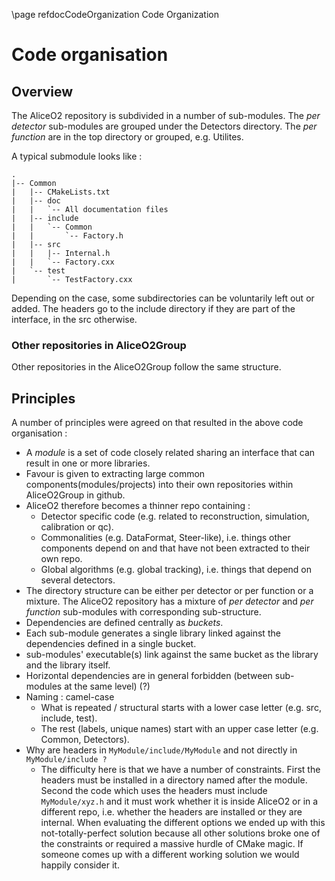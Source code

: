 \page refdocCodeOrganization Code Organization

Code organisation
=================

## Overview

The AliceO2 repository is subdivided in a number of sub-modules.
The _per detector_ sub-modules are grouped under the Detectors directory.
The _per function_ are in the top directory or grouped, e.g. Utilites.

A typical submodule looks like :
~~~~
.
|-- Common
|   |-- CMakeLists.txt
|   |-- doc
|   |   `-- All documentation files
|   |-- include
|   |   `-- Common
|   |       `-- Factory.h
|   |-- src
|   |   |-- Internal.h
|   |   `-- Factory.cxx
|   `-- test
|       `-- TestFactory.cxx

~~~~

Depending on the case, some subdirectories can be voluntarily left out or added.
The headers go to the include directory if they are part of the interface, in the src otherwise.

### Other repositories in AliceO2Group

Other repositories in the AliceO2Group follow the same structure.

## Principles

A number of principles were agreed on that resulted in the above code organisation :

* A _module_ is a set of code closely related sharing an interface that can result in one or more libraries.
* Favour is given to extracting large common components(modules/projects) into their own repositories within
  AliceO2Group in github.
* AliceO2 therefore becomes a thinner repo containing :
  * Detector specific code (e.g. related to reconstruction, simulation, calibration or qc).
  * Commonalities (e.g. DataFormat, Steer-like), i.e. things other components depend on and that have not been extracted to their own repo.
  * Global algorithms (e.g. global tracking), i.e. things that depend on several detectors.
* The directory structure can be either per detector or per function or a mixture.
  The AliceO2 repository has a mixture of _per detector_ and _per function_ sub-modules with corresponding sub-structure.
* Dependencies are defined centrally as _buckets_.
* Each sub-module generates a single library linked against the dependencies defined in a single bucket.
* sub-modules' executable(s) link against the same bucket as the library and the library itself.
* Horizontal dependencies are in general forbidden (between sub-modules at the same level) (?)
* Naming : camel-case
  * What is repeated / structural starts with a lower case letter (e.g. src, include, test).
  * The rest (labels, unique names) start with an upper case letter (e.g. Common, Detectors).
* Why are headers in `MyModule/include/MyModule` and not directly in `MyModule/include ?`
  * The difficulty here is that we have a number of constraints. First the headers must be installed in a directory
 named after the module. Second the code which uses the headers must include `MyModule/xyz.h` and it must work
 whether it is inside AliceO2 or in a different repo, i.e. whether the headers are installed or they are internal.
 When evaluating the different options we ended up with this not-totally-perfect solution because all other solutions
 broke one of the constraints or required a massive hurdle of CMake magic. If someone comes up with a different working
 solution we would happily consider it.
